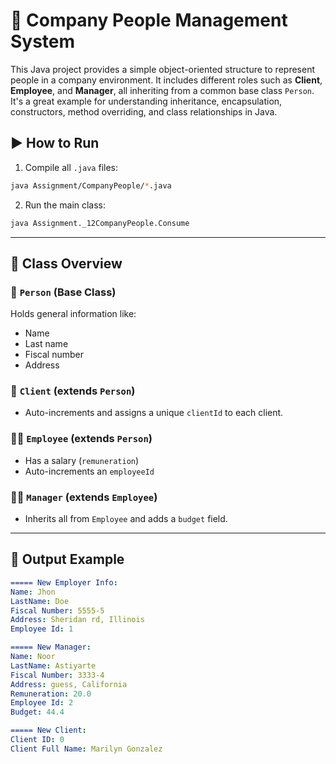# 🏢 Company People Management System

This Java project provides a simple object-oriented structure to represent people in a company environment. It includes different roles such as **Client**, **Employee**, and **Manager**, all inheriting from a common base class `Person`. It's a great example for understanding inheritance, encapsulation, constructors, method overriding, and class relationships in Java.

## ▶️ How to Run

1. Compile all `.java` files:
```bash
java Assignment/CompanyPeople/*.java
```
2. Run the main class:
```bash
java Assignment._12CompanyPeople.Consume
```
---

## 🧱 Class Overview

### 🧑 `Person` (Base Class)
Holds general information like:
- Name
- Last name
- Fiscal number
- Address

### 👤 `Client` (extends `Person`)
- Auto-increments and assigns a unique `clientId` to each client.

### 👨‍💼 `Employee` (extends `Person`)
- Has a salary (`remuneration`)
- Auto-increments an `employeeId`

### 🧑‍💼 `Manager` (extends `Employee`)
- Inherits all from `Employee` and adds a `budget` field.

---
## 🧪 Output Example
```yaml
===== New Employer Info:
Name: Jhon
LastName: Doe
Fiscal Number: 5555-5
Address: Sheridan rd, Illinois
Employee Id: 1

===== New Manager:
Name: Noor
LastName: Astiyarte
Fiscal Number: 3333-4
Address: guess, California
Remuneration: 20.0
Employee Id: 2
Budget: 44.4

===== New Client:
Client ID: 0
Client Full Name: Marilyn Gonzalez

```
